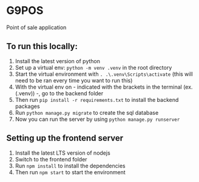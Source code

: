 # G9POS
Point of sale application

## To run this locally:
1. Install the latest version of python
2. Set up a virtual env: ```python -m venv .venv``` in the root directory
3. Start the virtual environment with ```. .\.venv\Scripts\activate``` (this will need to be ran every time you want to run this)
4. With the virtual env on - indicated with the brackets in the terminal (ex. (.venv)) -, go to the backend folder
5. Then run ```pip install -r requirements.txt``` to install the backend packages
6. Run ```python manage.py migrate``` to create the sql database
7. Now you can run the server by using ```python manage.py runserver```

## Setting up the frontend server
1. Install the latest LTS version of nodejs
2. Switch to the frontend folder
3. Run ```npm install``` to install the dependencies
4. Then run ```npm start``` to start the environment